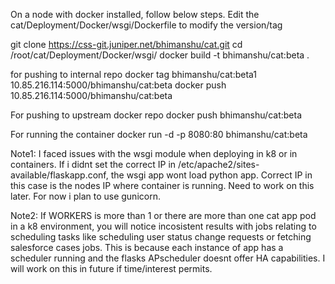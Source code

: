 On a node with docker installed, follow below steps. Edit the cat/Deployment/Docker/wsgi/Dockerfile to modify the version/tag

git clone https://css-git.juniper.net/bhimanshu/cat.git
cd /root/cat/Deployment/Docker/wsgi/
docker build -t bhimanshu/cat:beta .

for pushing to internal repo
docker tag bhimanshu/cat:beta1 10.85.216.114:5000/bhimanshu/cat:beta
docker push 10.85.216.114:5000/bhimanshu/cat:beta

For pushing to upstream docker repo
docker push bhimanshu/cat:beta

For running the container
docker run -d -p 8080:80 bhimanshu/cat:beta

Note1: I faced issues with the wsgi module when deploying in k8 or in containers. If i didnt set the correct IP in /etc/apache2/sites-available/flaskapp.conf, the
wsgi app wont load python app. Correct IP in this case is the nodes IP where container is running. Need to work on this later. For now i plan to use gunicorn.

Note2: If WORKERS is more than 1 or there are more than one cat app pod in a k8 environment, you will notice incosistent results with jobs relating to scheduling tasks like scheduling user status change requests or fetching salesforce cases jobs. This is because each instance of app has a scheduler running and the flasks APscheduler doesnt offer HA capabilities. I will work on this in future if time/interest permits. 
